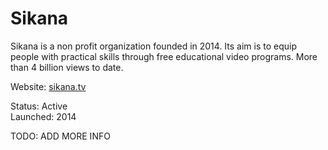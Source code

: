 # Sikana

Sikana is a non profit organization founded in 2014. Its aim is to equip people with practical skills through free educational video programs. More than 4 billion views to date.

Website: [sikana.tv](https://www.sikana.tv/en)

Status: Active<br/>
Launched: 2014

TODO: ADD MORE INFO